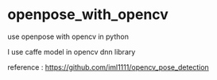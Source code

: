# openpose_with_opencv
use openpose with opencv in python

I use caffe model in opencv dnn library

reference : https://github.com/iml1111/opencv_pose_detection
